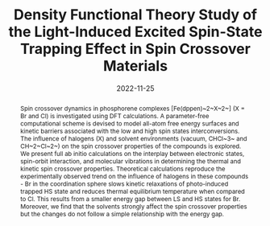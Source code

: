 ---
title: "Density Functional Theory Study of the Light-Induced Excited Spin-State Trapping Effect in Spin Crossover Materials"
summary: Supervised by Prof. Ben Powell and Dr Muhammad Nadeem
authors:
- admin
date: 2022-11-25
doi: ""

abstract: Spin crossover dynamics in phosphorene complexes [Fe(dppen)~2~X~2~] (X = Br and Cl) is investigated using DFT calculations. A parameter-free computational scheme is devised to model all-atom free energy surfaces and kinetic barriers associated with the low and high spin states interconversions. The influence of halogens (X) and solvent environments (vacuum, CHCl~3~ and CH~2~Cl~2~) on the spin crossover properties of the compounds is explored.  We present full ab initio calculations on the interplay between electronic states, spin-orbit interaction, and molecular vibrations in determining the thermal and kinetic spin crossover properties. Theoretical calculations reproduce the experimentally observed trend on the influence of halogens in these compounds - Br in the coordination sphere slows kinetic relaxations of photo-induced trapped HS state and reduces thermal equilibrium temperature when compared to Cl. This results from a smaller energy gap between LS and HS states for Br. Moreover, we find that the solvents strongly affect the spin crossover properties but the changes do not follow a simple relationship with the energy gap.

tags:
  - DFT
  - Quantum Chemistry
  - ADF
featured: false

#url_pdf: http://arxiv.org/pdf/1512.04133v1
#url_slides: ''

image:
  caption: 'Image credit: Huiwen Tan'
  focal_point: ""
  preview_only: ture

projects: []

slides: ""
---